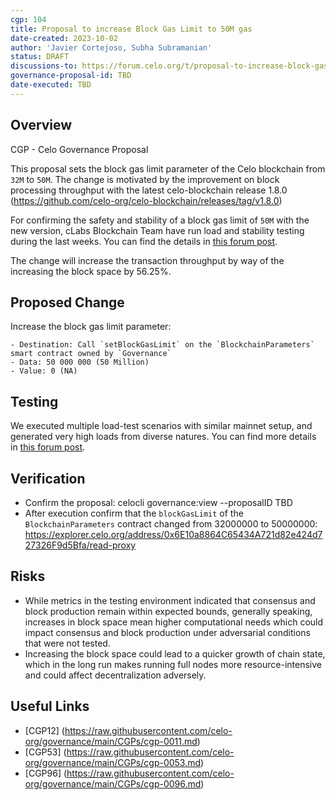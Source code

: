 ```yaml
---
cgp: 104
title: Proposal to increase Block Gas Limit to 50M gas
date-created: 2023-10-02
author: 'Javier Cortejoso, Subha Subramanian'
status: DRAFT
discussions-to: https://forum.celo.org/t/proposal-to-increase-block-gas-limit-to-50m-gas-coming-soon/6633
governance-proposal-id: TBD
date-executed: TBD
---
```

## Overview

CGP - Celo Governance Proposal

This proposal sets the block gas limit parameter of the Celo blockchain from `32M` to `50M`. The change is motivated by the improvement on block processing throughput with the latest celo-blockchain release 1.8.0 (https://github.com/celo-org/celo-blockchain/releases/tag/v1.8.0)

For confirming the safety and stability of a block gas limit of `50M` with the new version, cLabs Blockchain Team have run load and stability testing during the last weeks. You can find the details in [this forum post](https://forum.celo.org/t/results-from-blockchain-scalability-testing/6537).

The change will increase the transaction throughput by way of the increasing the block space by 56.25%.

## Proposed Change

Increase the block gas limit parameter:

    - Destination: Call `setBlockGasLimit` on the `BlockchainParameters` smart contract owned by `Governance`
    - Data: 50 000 000 (50 Million)
    - Value: 0 (NA)

## Testing

We executed multiple load-test scenarios with similar mainnet setup, and generated very high loads from diverse natures. You can find more details in [this forum post](https://forum.celo.org/t/results-from-blockchain-scalability-testing/6537).

## Verification

* Confirm the proposal: celocli governance:view --proposalID TBD
* After execution confirm that the `blockGasLimit` of the `BlockchainParameters` contract changed from 32000000 to 50000000: https://explorer.celo.org/address/0x6E10a8864C65434A721d82e424d727326F9d5Bfa/read-proxy

## Risks

* While metrics in the testing environment indicated that consensus and block production remain within expected bounds, generally speaking, increases in block space mean higher computational needs which could impact consensus and block production under adversarial conditions that were not tested.
* Increasing the block space could lead to a quicker growth of chain state, which in the long run makes running full nodes more resource-intensive and could affect decentralization adversely.

## Useful Links

* [CGP12] (https://raw.githubusercontent.com/celo-org/governance/main/CGPs/cgp-0011.md)
* [CGP53] (https://raw.githubusercontent.com/celo-org/governance/main/CGPs/cgp-0053.md)
* [CGP96] (https://raw.githubusercontent.com/celo-org/governance/main/CGPs/cgp-0096.md)

